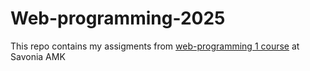 # Web-programming-2025
This repo contains my assigments from [web-programming 1 course](https://events.savonia.fi/event/3pQ04?t%5Bj3Bk5%5D=1) at Savonia AMK 


